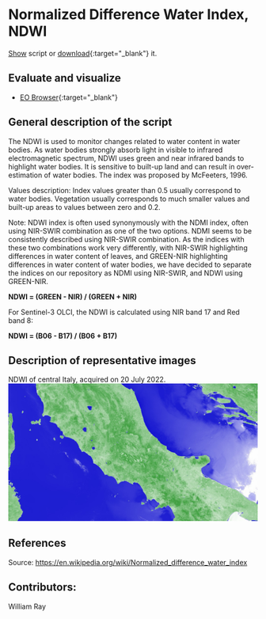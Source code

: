 
# Normalized Difference Water Index, NDWI  

<a href="#" id='togglescript'>Show</a> script or [download](script.js){:target="_blank"} it.  
<div id='script_view' style="display:none">  
{% highlight javascript %}  
      {% include_relative script.js %}  
{% endhighlight %}  

</div>  

## Evaluate and visualize  
 - [EO Browser](https://sentinelshare.page.link/nZQM){:target="_blank"}   


## General description of the script  

The NDWI is used to monitor changes related to water content in water bodies. As water bodies strongly absorb light in visible to infrared electromagnetic spectrum, NDWI uses green and near infrared bands to highlight water bodies. It is sensitive to built-up land and can result in over-estimation of water bodies. The index was proposed by McFeeters, 1996.

Values description: Index values greater than 0.5 usually correspond to water bodies. Vegetation usually corresponds to much smaller values and built-up areas to values between zero and 0.2.

Note: NDWI index is often used synonymously with the NDMI index, often using NIR-SWIR combination as one of the two options. NDMI seems to be consistently described using NIR-SWIR combination. As the indices with these two combinations work very differently, with NIR-SWIR highlighting differences in water content of leaves, and GREEN-NIR highlighting differences in water content of water bodies, we have decided to separate the indices on our repository as NDMI using NIR-SWIR, and NDWI using GREEN-NIR. 

**NDWI = (GREEN - NIR) / (GREEN + NIR)**

For Sentinel-3 OLCI, the NDWI is calculated using NIR band 17 and Red band 8: 

**NDWI = (B06 - B17) / (B06 + B17)**


## Description of representative images  

NDWI of central Italy, acquired on 20 July 2022.  
![NDWI](fig/figure1.png)   
 
## References
Source: https://en.wikipedia.org/wiki/Normalized_difference_water_index

## Contributors:  
William Ray